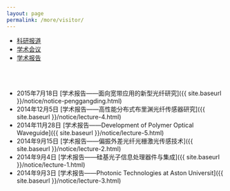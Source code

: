 ```yaml
---
layout: page
permalink: /more/visitor/
---
```


<div class="navbar center third">
<ul>
    <li><a href="{{ "/more" | prepend: site.baseurl }}">科研报道</a></li>
    <li><a href="{{ "/aca-conf" | prepend: "/more" | prepend: site.baseurl }}">学术会议</a></li>
    <li class="active"><a href="{{ "/visitor" | prepend: "/publications" | prepend: site.baseurl }}">学术报告</a></li>
</ul>
</div>

<br>
<br>

+ 2015年7月18日
  [学术报告——面向宽带应用的新型光纤研究]({{ site.baseurl }}/notice/notice-penggangding.html)<br>
+ 2014年12月5日
  [学术报告——高性能分布式布里渊光纤传感器研究]({{ site.baseurl }}/notice/lecture-4.html)<br>
+ 2014年11月28日
  [学术报告——Development of Polymer Optical Waveguide]({{ site.baseurl }}/notice/lecture-5.html)<br>
+ 2014年9月15日
  [学术报告——偏振外差光纤光栅激光传感技术]({{ site.baseurl }}/notice/lecture-2.html)<br>
+ 2014年9月4日
  [学术报告——硅基光子信息处理器件与集成]({{ site.baseurl }}/notice/lecture-1.html)<br>
+ 2014年9月3日
  [学术报告——Photonic Technologies at Aston Universit]({{ site.baseurl }}/notice/lecture-3.html)<br>

